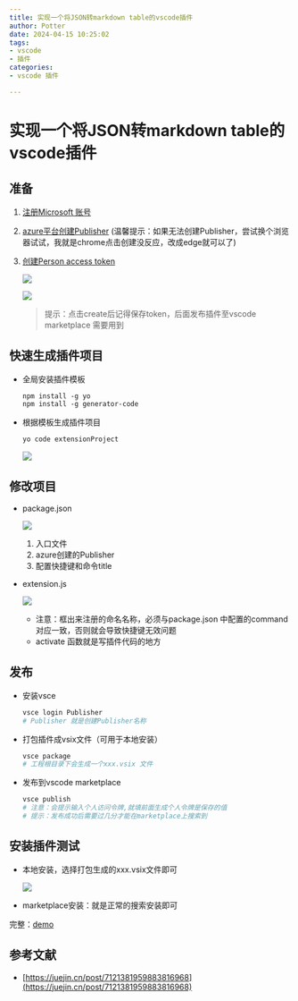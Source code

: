 ```yaml
---
title: 实现一个将JSON转markdown table的vscode插件
author: Potter
date: 2024-04-15 10:25:02
tags: 
- vscode
- 插件
categories: 
- vscode 插件

---
```


# 实现一个将JSON转markdown table的vscode插件

## 准备

1. [注册Microsoft 账号](https://login.live.com/)
2. [azure平台创建Publisher](https://login.microsoftonline.com/common/oauth2/authorize?client_id=499b84ac-1321-427f-aa17-267ca6975798&site_id=501454&response_mode=form_post&response_type=code+id_token&redirect_uri=https%3A%2F%2Fapp.vssps.visualstudio.com%2F_signedin&nonce=902323fe-1c94-4666-afa8-07cc8bf7402e&state=realm%3Daex.dev.azure.com%26reply_to%3Dhttps%253A%252F%252Faex.dev.azure.com%252Fsignup%253FacquisitionId%253D015cfa9b-53cd-4373-9145-264d43b1e8a2%2526acquisitionType%253DbyDefault%26ht%3D3%26mkt%3Dzh-CN%26nonce%3D902323fe-1c94-4666-afa8-07cc8bf7402e&resource=https%3A%2F%2Fmanagement.core.windows.net%2F&cid=902323fe-1c94-4666-afa8-07cc8bf7402e&wsucxt=1&githubsi=true&msaoauth2=true&mkt=zh-CN) (温馨提示：如果无法创建Publisher，尝试换个浏览器试试，我就是chrome点击创建没反应，改成edge就可以了)
3. [创建Person access token](https://dev.azure.com/)
    
    ![](https://cdn.jsdelivr.net/gh/yxw007/BlogPicBed@master//img/20240410175658.png)
    
    ![](https://cdn.jsdelivr.net/gh/yxw007/BlogPicBed@master//img/20240410175724.png)
    
    > 提示：点击create后记得保存token，后面发布插件至vscode marketplace 需要用到
    > 

## 快速生成插件项目

- 全局安装插件模板
    
    ```bash
    npm install -g yo
    npm install -g generator-code
    ```
    
- 根据模板生成插件项目
    
    ```bash
    yo code extensionProject
    ```
    
    ![](https://cdn.jsdelivr.net/gh/yxw007/BlogPicBed@master//img/20240410175746.png)
    

## 修改项目

- package.json
    
    ![](https://cdn.jsdelivr.net/gh/yxw007/BlogPicBed@master//img/20240410175758.png)
    
    1. 入口文件
    2. azure创建的Publisher
    3. 配置快捷键和命令title
- extension.js
    
    ![](https://cdn.jsdelivr.net/gh/yxw007/BlogPicBed@master//img/20240410175807.png)
    
    - 注意：框出来注册的命名名称，必须与package.json 中配置的command对应一致，否则就会导致快捷键无效问题
    - activate 函数就是写插件代码的地方

## 发布

- 安装vsce
    
    ```bash
    vsce login Publisher
    # Publisher 就是创建Publisher名称
    ```
    
- 打包插件成vsix文件（可用于本地安装）
    
    ```bash
    vsce package
    # 工程根目录下会生成一个xxx.vsix 文件
    ```
    
- 发布到vscode marketplace
    
    ```bash
    vsce publish
    # 注意：会提示输入个人访问令牌,就填前面生成个人令牌是保存的值
    # 提示：发布成功后需要过几分才能在marketplace上搜索到
    ```
    

## 安装插件测试

- 本地安装，选择打包生成的xxx.vsix文件即可
    
    ![](https://cdn.jsdelivr.net/gh/yxw007/BlogPicBed@master//img/20240410175816.png)
    
- marketplace安装：就是正常的搜索安装即可

完整：[demo](https://github.com/yxw007/JsonToMarkdown.git)

## 参考文献

- [https://juejin.cn/post/7121381959883816968](https://juejin.cn/post/7121381959883816968)
